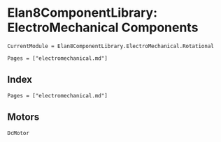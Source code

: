 # Elan8ComponentLibrary: ElectroMechanical Components

```@meta
CurrentModule = Elan8ComponentLibrary.ElectroMechanical.Rotational
```

```@contents
Pages = ["electromechanical.md"]
```

## Index

```@index
Pages = ["electromechanical.md"]
```

## Motors

```@docs
DcMotor
```
